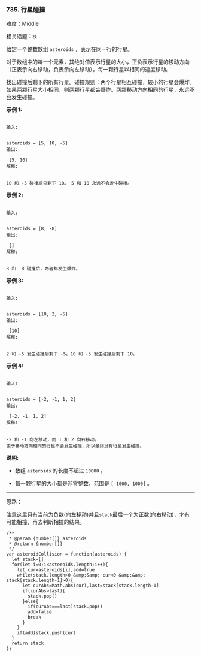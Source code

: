 ### 735. 行星碰撞

难度：Middle

相关话题：`栈`

给定一个整数数组  `asteroids` ，表示在同一行的行星。



对于数组中的每一个元素，其绝对值表示行星的大小，正负表示行星的移动方向（正表示向右移动，负表示向左移动）。每一颗行星以相同的速度移动。



找出碰撞后剩下的所有行星。碰撞规则：两个行星相互碰撞，较小的行星会爆炸。如果两颗行星大小相同，则两颗行星都会爆炸。两颗移动方向相同的行星，永远不会发生碰撞。



**示例 1:** 





```

输入:

 
asteroids = [5, 10, -5]
输出:

 [5, 10]
解释:

 
10 和 -5 碰撞后只剩下 10。 5 和 10 永远不会发生碰撞。

```


**示例 2:** 





```

输入:

 
asteroids = [8, -8]
输出:

 []
解释:

 
8 和 -8 碰撞后，两者都发生爆炸。

```


**示例 3:** 





```

输入:

 
asteroids = [10, 2, -5]
输出:

 [10]
解释:

 
2 和 -5 发生碰撞后剩下 -5。10 和 -5 发生碰撞后剩下 10。

```


**示例 4:** 





```

输入:

 
asteroids = [-2, -1, 1, 2]
输出:

 [-2, -1, 1, 2]
解释:

 
-2 和 -1 向左移动，而 1 和 2 向右移动。
由于移动方向相同的行星不会发生碰撞，所以最终没有行星发生碰撞。

```


**说明:** 




* 数组 `asteroids`  的长度不超过 `10000` 。

* 每一颗行星的大小都是非零整数，范围是 `[-1000, 1000]` 。






-----

思路：

注意这里只有当前为负数(向左移动)并且`stack`最后一个为正数(向右移动)，才有可能相撞，再去判断相撞的结果。


```
/**
 * @param {number[]} asteroids
 * @return {number[]}
 */
var asteroidCollision = function(asteroids) {
  let stack=[]
  for(let i=0;i<asteroids.length;i++){
    let cur=asteroids[i],add=true
    while(stack.length>0 &amp;&amp; cur<0 &amp;&amp; stack[stack.length-1]>0){
      let curAbs=Math.abs(cur),last=stack[stack.length-1]
      if(curAbs>last){
        stack.pop()
      }else{
        if(curAbs===last)stack.pop()
        add=false
        break
      }
    }
    if(add)stack.push(cur)
  }
  return stack
};



```

